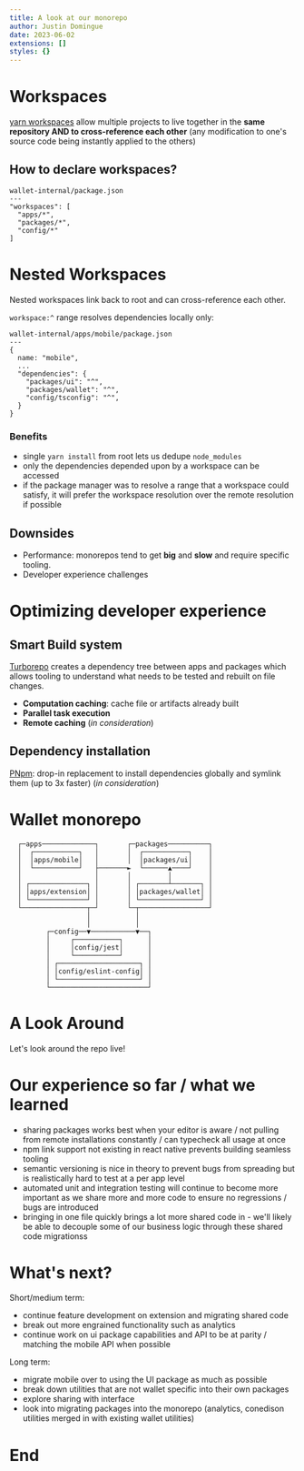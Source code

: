 ```yaml
---
title: A look at our monorepo
author: Justin Domingue
date: 2023-06-02
extensions: []
styles: {}
---
```


<!-- stop -->

# Workspaces

<!-- stop -->

[yarn workspaces](https://yarnpkg.com/features/workspaces) allow multiple projects to live together in the **same repository AND to cross-reference each other** (any modification to one's source code being instantly applied to the others)

<!-- stop -->

## How to declare workspaces?

```
wallet-internal/package.json
---
"workspaces": [
  "apps/*",
  "packages/*",
  "config/*"
]
```
<!-- stop -->

# Nested Workspaces

Nested workspaces link back to root and can cross-reference each other.

<!-- stop -->

`workspace:^` range resolves dependencies locally only:

<!-- stop -->

```
wallet-internal/apps/mobile/package.json
---
{
  name: "mobile",
  ...
  "dependencies": {
    "packages/ui": "^",
    "packages/wallet": "^",
    "config/tsconfig": "^",
  }
}
```

<!-- stop -->

### Benefits

- single `yarn install` from root lets us dedupe `node_modules`
- only the dependencies depended upon by a workspace can be accessed
- if the package manager was to resolve a range that a workspace could satisfy, it will prefer the workspace resolution over the remote resolution if possible

<!-- stop -->

## Downsides

* Performance: monorepos tend to get **big** and **slow** and require specific tooling.
* Developer experience challenges

# Optimizing developer experience

<!-- stop --> 

## Smart Build system

[Turborepo](https://turbo.build/repo) creates a dependency tree between apps and packages which allows tooling to understand what needs to be tested and rebuilt on file changes.

* **Computation caching**: cache file or artifacts already built
* **Parallel task execution**
* **Remote caching** (*in consideration*)

<!-- stop -->

## Dependency installation

[PNpm](https://pnpm.io/benchmarks): drop-in replacement to install dependencies globally and symlink them (up to 3x faster) (*in consideration*)

# Wallet monorepo

```
  ┌─apps─────────────┐       ┌─packages──────────┐
  │  ┌───────────┐   │       │  ┌───────────┐    │
  │  │apps/mobile│   │       │  │packages/ui│    │
  │  └───────────┘   ├───────►  └──────▲────┘    │
  │                  │       │         │         │
  │ ┌──────────────┐ │       │ ┌───────┴───────┐ │
  │ │apps/extension│ │       │ │packages/wallet│ │
  │ └──────────────┘ │       │ └───────────────┘ │
  └────────────────┬─┘       └─┬─────────────────┘
                   │           │
                   │           │
         ┌─config──▼───────────▼──┐
         │     ┌───────────┐      │
         │     │config/jest│      │
         │     └───────────┘      │
         │ ┌────────────────────┐ │
         │ │config/eslint-config│ │
         │ └────────────────────┘ │
         └────────────────────────┘
```

# A Look Around

Let's look around the repo live!

# Our experience so far / what we learned

<!-- stop -->

- sharing packages works best when your editor is aware / not pulling from remote installations constantly / can typecheck all usage at once
- npm link support not existing in react native prevents building seamless tooling
- semantic versioning is nice in theory to prevent bugs from spreading but is realistically hard to test at a per app level
- automated unit and integration testing will continue to become more important as we share more and more code to ensure no regressions / bugs are introduced
- bringing in one file quickly brings a lot more shared code in - we'll likely be able to decouple some of our business logic through these shared code migrationss

# What's next?

<!-- stop -->

Short/medium term:

- continue feature development on extension and migrating shared code
- break out more engrained functionality such as analytics
- continue work on ui package capabilities and API to be at parity / matching the mobile API when possible

<!-- stop -->

Long term:

- migrate mobile over to using the UI package as much as possible
- break down utilities that are not wallet specific into their own packages
- explore sharing with interface
- look into migrating packages into the monorepo (analytics, conedison utilities merged in with existing wallet utilities)

<!-- stop -->

# End
